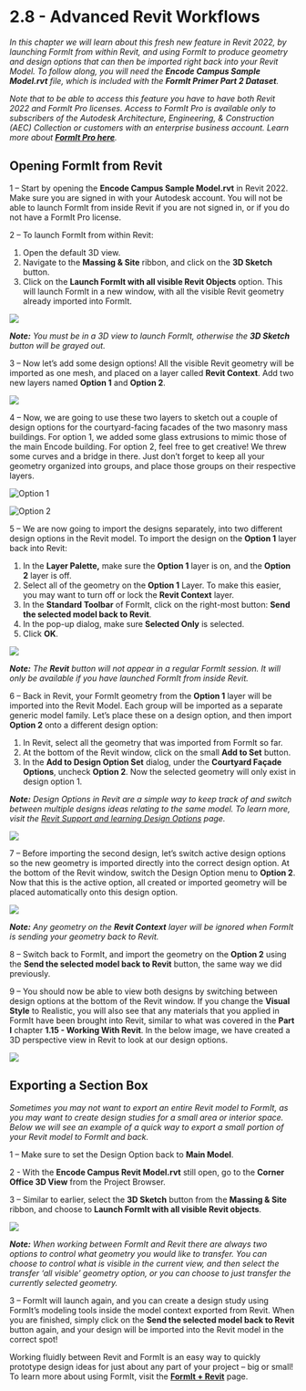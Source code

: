 # 2.8 - Advanced Revit Workflows

_In this chapter we will learn about this fresh new feature in Revit 2022, by launching FormIt from within Revit, and using FormIt to produce geometry and design options that can then be imported right back into your Revit Model. To follow along, you will need the_ _**Encode Campus Sample Model.rvt**_ _file, which is included with the_ _**FormIt Primer Part 2 Dataset**._

_Note that to be able to access this feature you have to have both Revit 2022 and FormIt Pro licenses. Access to FormIt Pro is available only to subscribers of the Autodesk Architecture, Engineering, & Construction \(AEC\) Collection or customers with an enterprise business account. Learn more about_ [_**FormIt Pro here**_](https://formit.autodesk.com/#pro-callout)_._

## Opening FormIt from Revit

1 – Start by opening the **Encode Campus Sample Model.rvt** in Revit 2022. Make sure you are signed in with your Autodesk account. You will not be able to launch FormIt from inside Revit if you are not signed in, or if you do not have a FormIt Pro license.

2 – To launch FormIt from within Revit:

1. Open the default 3D view.
2. Navigate to the **Massing & Site** ribbon, and click on the **3D Sketch** button.
3. Click on the **Launch FormIt with all visible Revit Objects** option. This will launch FormIt in a new window, with all the visible Revit geometry already imported into FormIt.

![](../../.gitbook/assets/0%20%2822%29.png)

_**Note:**_ _You must be in a 3D view to launch FormIt, otherwise the_ _**3D Sketch**_ _button will be grayed out._

3 – Now let’s add some design options! All the visible Revit geometry will be imported as one mesh, and placed on a layer called **Revit Context**. Add two new layers named **Option 1** and **Option 2**.

![](../../.gitbook/assets/1%20%2823%29.png)

4 – Now, we are going to use these two layers to sketch out a couple of design options for the courtyard-facing facades of the two masonry mass buildings. For option 1, we added some glass extrusions to mimic those of the main Encode building. For option 2, feel free to get creative! We threw some curves and a bridge in there. Just don’t forget to keep all your geometry organized into groups, and place those groups on their respective layers.

![Option 1](../../.gitbook/assets/2%20%2823%29.png)

![Option 2](../../.gitbook/assets/3%20%2820%29.png)

5 – We are now going to import the designs separately, into two different design options in the Revit model. To import the design on the **Option 1** layer back into Revit:

1. In the **Layer Palette,** make sure the **Option 1** layer is on, and the **Option 2** layer is off.
2. Select all of the geometry on the **Option 1** Layer. To make this easier, you may want to turn off or lock the **Revit Context** layer.
3. In the **Standard Toolbar** of FormIt, click on the right-most button: **Send the selected model back to Revit**.
4. In the pop-up dialog, make sure **Selected Only** is selected.
5. Click **OK**.

![](../../.gitbook/assets/4%20%2819%29.png)

_**Note:**_ _The_ _**Revit**_ _button will not appear in a regular FormIt session. It will only be available if you have launched FormIt from inside Revit._

6 – Back in Revit, your FormIt geometry from the **Option 1** layer will be imported into the Revit Model. Each group will be imported as a separate generic model family. Let’s place these on a design option, and then import **Option 2** onto a different design option:

1. In Revit, select all the geometry that was imported from FormIt so far.
2. At the bottom of the Revit window, click on the small **Add to Set** button.
3. In the **Add to Design Option Set** dialog, under the **Courtyard Façade Options**, uncheck **Option 2**. Now the selected geometry will only exist in design option 1.

_**Note:**_ _Design Options in Revit are a simple way to keep track of and switch between multiple designs ideas relating to the same model. To learn more, visit the_ [_Revit Support and learning Design Options_](https://knowledge.autodesk.com/support/revit-products/learn-explore/caas/CloudHelp/cloudhelp/2021/ENU/Revit-Model/files/GUID-D48B1E7E-BC34-414E-85BD-790F199BB2C0-htm.html) _page._

![](../../.gitbook/assets/5%20%2818%29.png)

7 – Before importing the second design, let’s switch active design options so the new geometry is imported directly into the correct design option. At the bottom of the Revit window, switch the Design Option menu to **Option 2**. Now that this is the active option, all created or imported geometry will be placed automatically onto this design option.

![](../../.gitbook/assets/6%20%2815%29.png)

_**Note:**_ _Any geometry on the_ _**Revit Context**_ _layer will be ignored when FormIt is sending your geometry back to Revit._

8 – Switch back to FormIt, and import the geometry on the **Option 2** using the **Send the selected model back to Revit** button, the same way we did previously.

9 – You should now be able to view both designs by switching between design options at the bottom of the Revit window. If you change the **Visual Style** to Realistic, you will also see that any materials that you applied in FormIt have been brought into Revit, similar to what was covered in the **Part I** chapter **1.15 - Working With Revit**. In the below image, we have created a 3D perspective view in Revit to look at our design options.

![](../../.gitbook/assets/7%20%2810%29.png)

## Exporting a Section Box

_Sometimes you may not want to export an entire Revit model to FormIt, as you may want to create design studies for a small area or interior space. Below we will see an example of a quick way to export a small portion of your Revit model to FormIt and back._

1 – Make sure to set the Design Option back to **Main Model**.

2 - With the **Encode Campus Revit Model.rvt** still open, go to the **Corner Office 3D View** from the Project Browser.

3 – Similar to earlier, select the **3D Sketch** button from the **Massing & Site** ribbon, and choose to **Launch FormIt with all visible Revit objects**.

![](../../.gitbook/assets/8%20%2810%29.png)

_**Note:**_ _When working between FormIt and Revit there are always two options to control what geometry you would like to transfer. You can choose to control what is visible in the current view, and then select the transfer ‘all visible’ geometry option, or you can choose to just transfer the currently selected geometry._

3 – FormIt will launch again, and you can create a design study using FormIt’s modeling tools inside the model context exported from Revit. When you are finished, simply click on the **Send the selected model back to Revit** button again, and your design will be imported into the Revit model in the correct spot!

Working fluidly between Revit and FormIt is an easy way to quickly prototype design ideas for just about any part of your project – big or small! To learn more about using FormIt, visit the [**FormIt + Revit**](https://formit.autodesk.com/page/formit-revit#:~:text=FormIt%20Groups%20become%20Revit%20Mass,using%20Revit%202018%20and%20newer.) page.

